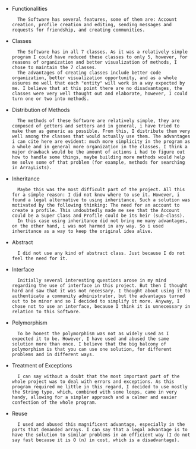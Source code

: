 * Functionalities

        The Software has several features, some of them are: Account creation, profile creation and editing, sending messages and requests for friendship, and creating communities.

* Classes

        The Software has in all 7 classes. As it was a relatively simple program I could have reduced these classes to only 5, however, for reasons of organization and better visualization of methods, I chose to maintain the 7 classes.
        The advantages of creating classes include better code organization, better visualization opportunity, and as a whole assures me well that each "entity" will work in a way expected by me. I believe that at this point there are no disadvantages, the classes were very well thought out and elaborate, however, I could turn one or two into methods.

* Distribution of Methods

        The methods of these Software are relatively simple, they are composed of getters and setters and in general, i have tried to make them as generic as possible. From this, I distribute them very well among the classes that would actually use them. The advantages i can cite here are evident: much more simplicity in the program as a whole and in general more organization in the classes. I think a major drawback would be the amount of actions i had to figure out how to handle some things, maybe building more methods would help me solve some of that problem (for example, methods for searching in ArrayLists).
  
* Inheritance 

        Maybe this was the most difficult part of the project. All this for a simple reason: I did not know where to use it. However, i found a legal alternative to using inheritance. Such a solution was motivated by the following thinking: The need for an account to create a profile. This undoubtedly made me see that the Account could be a Super Class and Profile could be its heir (sub-class).
        In this case using inheritance did not bring me many advantages, on the other hand, i was not harmed in any way. So i used inheritance as a way to keep the original idea alive.
  
* Abstract
  
        I did not use any kind of abstract class. Just because I do not feel the need for it.
    
* Interface
   
        Initially several interesting questions arose in my mind regarding the use of interface in this project. But then I thought hard and saw that it was not necessary. I thought about using it to authenticate a community administrator, but the advantages turned out to be minor and so I decided to simplify it more. Anyway, I chose not to use an interface, because I think it is unnecessary in relation to this Software.

* Polymorphism

        To be honest the polymorphism was not as widely used as I expected it to be. However, I have used and abused the same solution more than once. I believe that the big balcony of polymorphism is that you can use one solution, for different problems and in different ways.
   
* Treatment of Exceptions

        I can say without a doubt that the most important part of the whole project was to deal with errors and exceptions. As this program required me little in this regard, I decided to use mostly the String type, which, combined with some loops, came in very handy, allowing for a simpler approach and a calmer and easier confection of the whole program.
    
* Reuse

        I used and abused this magnificent advantage, especially in the parts that demanded arrays. I can say that a legal advantage is to have the solution to similar problems in an efficient way (I do not say fast because it is O (n) in cost, which is a disadvantage).
